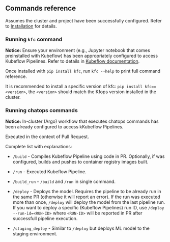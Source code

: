 ## Commands reference

Assumes the cluster and project have been successfully configured. 
Refer to [Installation](install.md) for details.

### Running `kfc` command

__Notice:__ Ensure your environment (e.g., Jupyter notebook that comes preinstalled with Kubeflow)
has been appropriately configured to access Kubeflow Pipelines. Refer to details in 
[Kubeflow documentation](https://www.kubeflow.org/docs/components/pipelines/sdk/connect-api/#multi-user-mode).


Once installed with `pip install kfc`, run `kfc --help` to print full command reference.

It is recommended to install a specific version of kfc: `pip install kfc==<version>`, 
the `<version>` should match the Kfops version installed in the cluster.

### Running chatops commands

__Notice:__ In-cluster (Argo) workflow that executes chatops commands has been already configured to access kKubeflow Pipelines.

Executed in the context of Pull Request.

Complete list with explanations:

* `/build` - Compiles Kubeflow Pipeline using code in PR. Optionally, if was configured, builds and pushes to container registry images built.

* `/run` - Executed Kubeflow Pipeline.

* `/build_run` - `/build` and `/run` in single command.

* `/deploy` - Deploys the model. Requires the pipeline to be already run in the same PR (otherwise it will report an error). If the run was executed more than once, `/deploy` will deploy the model from the last pipeline run. If you want to deploy a specific (Kubeflow Pipelines) run ID, use `/deploy --run-id=<RUN-ID>` where `<RUN-ID>` will be reported in PR after successfull pipeline execution.

* `/staging_deploy` - Similar to `/deploy` but deploys ML model to the staging environment.